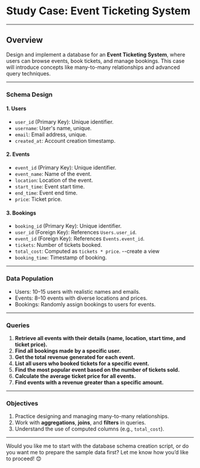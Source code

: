 # **Study Case: Event Ticketing System**

---

## **Overview**

Design and implement a database for an **Event Ticketing System**, where users can browse events, book tickets, and manage bookings. This case will introduce concepts like many-to-many relationships and advanced query techniques.

---

### **Schema Design**

#### **1. Users**

- `user_id` (Primary Key): Unique identifier.
- `username`: User's name, unique.
- `email`: Email address, unique.
- `created_at`: Account creation timestamp.

#### **2. Events**

- `event_id` (Primary Key): Unique identifier.
- `event_name`: Name of the event.
- `location`: Location of the event.
- `start_time`: Event start time.
- `end_time`: Event end time.
- `price`: Ticket price.

#### **3. Bookings**

- `booking_id` (Primary Key): Unique identifier.
- `user_id` (Foreign Key): References `Users.user_id`.
- `event_id` (Foreign Key): References `Events.event_id`.
- `tickets`: Number of tickets booked.
- `total_cost`: Computed as `tickets * price`. --create a view
- `booking_time`: Timestamp of booking.

---

### **Data Population**

- Users: 10–15 users with realistic names and emails.
- Events: 8–10 events with diverse locations and prices.
- Bookings: Randomly assign bookings to users for events.

---

### **Queries**

1. **Retrieve all events with their details (name, location, start time, and ticket price).**
2. **Find all bookings made by a specific user.**
3. **Get the total revenue generated for each event.**
4. **List all users who booked tickets for a specific event.**
5. **Find the most popular event based on the number of tickets sold.**
6. **Calculate the average ticket price for all events.**
7. **Find events with a revenue greater than a specific amount.**

---

### **Objectives**

1. Practice designing and managing many-to-many relationships.
2. Work with **aggregations**, **joins**, and **filters** in queries.
3. Understand the use of computed columns (e.g., `total_cost`).

---

Would you like me to start with the database schema creation script, or do you want me to prepare the sample data first? Let me know how you’d like to proceed! 😊
